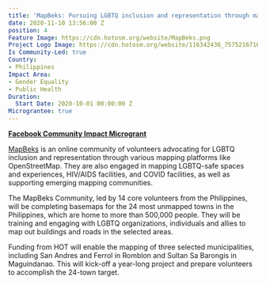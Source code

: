 ```yaml
---
title: 'MapBeks: Pursuing LGBTQ inclusion and representation through mapping'
date: 2020-11-10 13:56:00 Z
position: 4
Feature Image: https://cdn.hotosm.org/website/MapBeks.png
Project Logo Image: https://cdn.hotosm.org/website/116342436_757521671677711_1859129311235709846_n.png
Is Community-Led: true
Country:
- Philippines
Impact Area:
- Gender Equality
- Public Health
Duration:
  Start Date: 2020-10-01 00:00:00 Z
Micrograntee: true
---
```


**[Facebook Community Impact Microgrant](https://www.hotosm.org/community/community-grants/)**

[MapBeks](https://mapbeks.com/) is an online community of volunteers advocating for LGBTQ inclusion and representation through various mapping platforms like OpenStreetMap. They are also engaged in mapping LGBTQ-safe spaces and experiences, HIV/AIDS facilities, and COVID facilities, as well as supporting emerging mapping communities.

The MapBeks Community, led by 14 core volunteers from the Philippines, will be completing basemaps for the 24 most unmapped towns in the Philippines, which are home to more than 500,000 people. They will be training and engaging with LGBTQ organizations, individuals and allies to map out buildings and roads in the selected areas.

Funding from HOT will enable the mapping of three selected municipalities, including San Andres and Ferrol in Romblon and Sultan Sa Barongis in Maguindanao. This will kick-off a year-long project and prepare volunteers to accomplish the 24-town target.